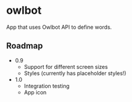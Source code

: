 # owlbot

App that uses Owlbot API to define words.

## Roadmap

- 0.9 
    - Support for different screen sizes
    - Styles (currently has placeholder styles!)
- 1.0
    - Integration testing
    - App icon
